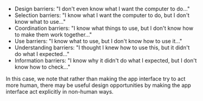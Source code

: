 - Design barriers: "I don't even know what I want the computer to do..."
- Selection barriers: "I know what I want the computer to do, but I don't know what to use..."
- Coordination barriers: "I know what things to use, but I don't know how to make them work together..."
- Use barriers: "I know what to use, but I don't know how to use it..."
- Understanding barriers: "I thought I knew how to use this, but it didn't do what I expected..."
- Information barriers: "I know why it didn't do what I expected, but I don't know how to check..."


In this case, we note that rather
than making the app interface try to act more human, there may
be useful design opportunities by making the app interface act
explicitly in non-human ways.